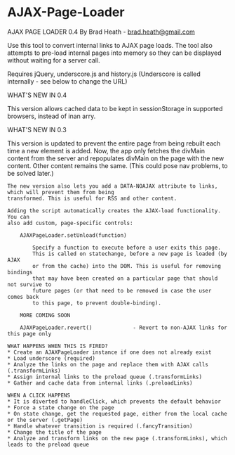 AJAX-Page-Loader
================


AJAX PAGE LOADER 0.4
By Brad Heath - brad.heath@gmail.com
	
Use this tool to convert internal links to AJAX page loads. The tool also attempts to pre-load internal pages into memory so they can be displayed without waiting for a server call. 
	
Requires jQuery, underscore.js and history.js
(Underscore is called internally - see below to change the URL)
	
WHAT'S NEW IN 0.4

This version allows cached data to be kept in sessionStorage in supported browsers, instead of inan arry. 
	
WHAT'S NEW IN 0.3
	
This version is updated to prevent the entire page from being rebuilt each time a new element is added. Now, the app only fetches the divMain content from the server and repopulates divMain on the page with the new content. Other content remains the same. (This could pose nav problems, to be solved later.) 
	
	The new version also lets you add a DATA-NOAJAX attribute to links, which will prevent them from being
	transformed. This is useful for RSS and other content. 
	
	Adding the script automatically creates the AJAX-load functionality. You can
	also add custom, page-specific controls:
	
		AJAXPageLoader.setUnload(function)
		
			Specify a function to execute before a user exits this page. 
			This is called on statechange, before a new page is loaded (by AJAX
			or from the cache) into the DOM. This is useful for removing bindings
			that may have been created on a particular page that should not survive to 
			future pages (or that need to be removed in case the user comes back
			to this page, to prevent double-binding). 
		
		MORE COMING SOON
		
		AJAXPageLoader.revert()				- Revert to non-AJAX links for this page only
		
	WHAT HAPPENS WHEN THIS IS FIRED?		
	* Create an AJAXPageLoader instance if one does not already exist
	* Load underscore (required)
	* Analyze the links on the page and replace them with AJAX calls (.transformLinks)
	* Assign internal links to the preload queue (.transformLinks)
	* Gather and cache data from internal links (.preloadLinks)
	
	WHEN A CLICK HAPPENS
	* It is diverted to handleClick, which prevents the default behavior
	* Force a state change on the page 
	* On state change, get the requested page, either from the local cache or the server (.getPage)
	* Handle whatever transition is required (.fancyTransition)
	* Change the title of the page
	* Analyze and transform links on the new page (.transformLinks), which leads to the preload queue
		
